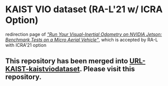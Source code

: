 # KAIST VIO dataset (RA-L'21 w/ ICRA Option)

redirection page of [*"Run Your Visual-Inertial Odometry on NVIDIA Jetson: Benchmark Tests on a Micro Aerial Vehicle"*](https://ieeexplore.ieee.org/abstract/document/9416140), which is accepted by RA-L with ICRA'21 option

## This repository has been merged into [URL-KAIST-kaistviodataset](https://github.com/url-kaist/kaistviodataset). Please visit this repository.
